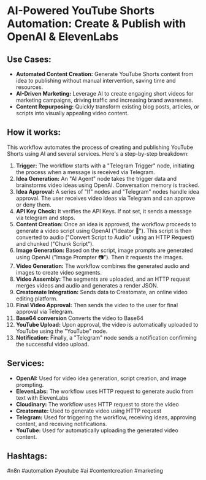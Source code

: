 # AI-Powered YouTube Shorts Automation: Create & Publish with OpenAI & ElevenLabs

## Use Cases:

- **Automated Content Creation:** Generate YouTube Shorts content from idea to publishing without manual intervention, saving time and resources.
- **AI-Driven Marketing:** Leverage AI to create engaging short videos for marketing campaigns, driving traffic and increasing brand awareness.
- **Content Repurposing:** Quickly transform existing blog posts, articles, or scripts into visually appealing video content.

## How it works:

This workflow automates the process of creating and publishing YouTube Shorts using AI and several services. Here's a step-by-step breakdown:

1.  **Trigger:** The workflow starts with a "Telegram Trigger" node, initiating the process when a message is received via Telegram.
2.  **Idea Generation:** An "AI Agent" node takes the trigger data and brainstorms video ideas using OpenAI. Conversation memory is tracked.
3.  **Idea Approval:** A series of "If" nodes and "Telegram" nodes handle idea approval. The user receives video ideas via Telegram and can approve or deny them.
4.  **API Key Check:** It verifies the API Keys. If not set, it sends a message via telegram and stops.
5.  **Content Creation:** Once an idea is approved, the workflow proceeds to generate a video script using OpenAI ("Ideator 🧠"). This script is then converted to audio ("Convert Script to Audio" using an HTTP Request) and chunked ("Chunk Script").
6.  **Image Generation:** Based on the script, image prompts are generated using OpenAI ("Image Prompter 📷"). Then it requests the images.
7.  **Video Generation:** The workflow combines the generated audio and images to create video segments.
8.  **Video Assembly:** The segments are uploaded, and an HTTP request merges videos and audio and generates a render JSON.
9.  **Creatomate Integration:** Sends data to Creatomate, an online video editing platform.
10. **Final Video Approval:** Then sends the video to the user for final approval via Telegram.
11. **Base64 conversion** Converts the video to Base64
12. **YouTube Upload:** Upon approval, the video is automatically uploaded to YouTube using the "YouTube" node.
13. **Notification:** Finally, a "Telegram" node sends a notification confirming the successful video upload.

## Services:

-   **OpenAI:** Used for video idea generation, script creation, and image prompting.
-   **ElevenLabs:** The workflow uses HTTP request to generate audio from text with ElevenLabs
-   **Cloudinary:** The workflow uses HTTP request to store the video
-   **Creatomate:** Used to generate video using HTTP request
-   **Telegram:** Used for triggering the workflow, receiving ideas, approving content, and receiving notifications.
-   **YouTube:** Used for automatically uploading the generated video content.

## Hashtags:

#n8n #automation #youtube #ai #contentcreation #marketing
